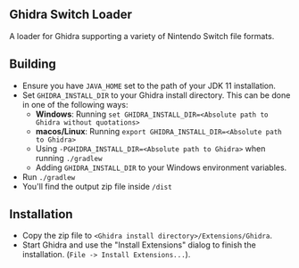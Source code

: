 ## Ghidra Switch Loader

A loader for Ghidra supporting a variety of Nintendo Switch file formats.

## Building
- Ensure you have ``JAVA_HOME`` set to the path of your JDK 11 installation.
- Set ``GHIDRA_INSTALL_DIR`` to your Ghidra install directory. This can be done in one of the following ways:
    - **Windows**: Running ``set GHIDRA_INSTALL_DIR=<Absolute path to Ghidra without quotations>``
    - **macos/Linux**: Running ``export GHIDRA_INSTALL_DIR=<Absolute path to Ghidra>``
    - Using ``-PGHIDRA_INSTALL_DIR=<Absolute path to Ghidra>`` when running ``./gradlew``
    - Adding ``GHIDRA_INSTALL_DIR`` to your Windows environment variables.
- Run ``./gradlew``
- You'll find the output zip file inside `/dist`

## Installation
- Copy the zip file to ``<Ghidra install directory>/Extensions/Ghidra``.
- Start Ghidra and use the "Install Extensions" dialog to finish the installation. (``File -> Install Extensions...``).